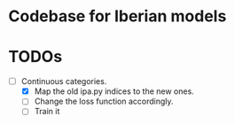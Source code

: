 # Codebase for Iberian models

# TODOs
- [ ] Continuous categories.
    - [x] Map the old ipa.py indices to the new ones.
    - [ ] Change the loss function accordingly.
    - [ ] Train it
